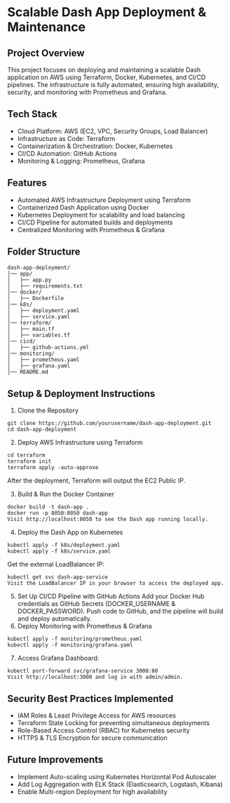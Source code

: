 # Scalable Dash App Deployment & Maintenance

## Project Overview
This project focuses on deploying and maintaining a scalable Dash application on AWS using Terraform, Docker, Kubernetes, and CI/CD pipelines. The infrastructure is fully automated, ensuring high availability, security, and monitoring with Prometheus and Grafana.

## Tech Stack
- Cloud Platform: AWS (EC2, VPC, Security Groups, Load Balancer)
- Infrastructure as Code: Terraform
- Containerization & Orchestration: Docker, Kubernetes
- CI/CD Automation: GitHub Actions
- Monitoring & Logging: Prometheus, Grafana

## Features
- Automated AWS Infrastructure Deployment using Terraform
- Containerized Dash Application using Docker
- Kubernetes Deployment for scalability and load balancing
- CI/CD Pipeline for automated builds and deployments
- Centralized Monitoring with Prometheus & Grafana

## Folder Structure
```
dash-app-deployment/
│── app/
│   ├── app.py
│   ├── requirements.txt
│── docker/
│   ├── Dockerfile
│── k8s/
│   ├── deployment.yaml
│   ├── service.yaml
│── terraform/
│   ├── main.tf
│   ├── variables.tf
│── cicd/
│   ├── github-actions.yml
│── monitoring/
│   ├── prometheus.yaml
│   ├── grafana.yaml
│── README.md
```
## Setup & Deployment Instructions
1. Clone the Repository
```
git clone https://github.com/yourusername/dash-app-deployment.git
cd dash-app-deployment
```
2. Deploy AWS Infrastructure using Terraform
```
cd terraform
terraform init
terraform apply -auto-approve
```
After the deployment, Terraform will output the EC2 Public IP.

3. Build & Run the Docker Container
```
docker build -t dash-app .
docker run -p 8050:8050 dash-app
Visit http://localhost:8050 to see the Dash app running locally.
```
4. Deploy the Dash App on Kubernetes
```
kubectl apply -f k8s/deployment.yaml
kubectl apply -f k8s/service.yaml
```
Get the external LoadBalancer IP:
```
kubectl get svc dash-app-service
Visit the LoadBalancer IP in your browser to access the deployed app.
```
5. Set Up CI/CD Pipeline with GitHub Actions
Add your Docker Hub credentials as GitHub Secrets (DOCKER_USERNAME & DOCKER_PASSWORD).
Push code to GitHub, and the pipeline will build and deploy automatically.
6. Deploy Monitoring with Prometheus & Grafana
```
kubectl apply -f monitoring/prometheus.yaml
kubectl apply -f monitoring/grafana.yaml
```
7. Access Grafana Dashboard:
```
kubectl port-forward svc/grafana-service 3000:80
Visit http://localhost:3000 and log in with admin/admin.
```
## Security Best Practices Implemented
- IAM Roles & Least Privilege Access for AWS resources
- Terraform State Locking for preventing simultaneous deployments
- Role-Based Access Control (RBAC) for Kubernetes security
- HTTPS & TLS Encryption for secure communication

## Future Improvements
- Implement Auto-scaling using Kubernetes Horizontal Pod Autoscaler
- Add Log Aggregation with ELK Stack (Elasticsearch, Logstash, Kibana)
- Enable Multi-region Deployment for high availability

